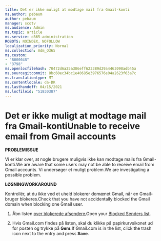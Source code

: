 ```yaml
---
title: Det er ikke muligt at modtage mail fra Gmail-konti
ms.author: pebaum
author: pebaum
manager: scotv
ms.audience: Admin
ms.topic: article
ms.service: o365-administration
ROBOTS: NOINDEX, NOFOLLOW
localization_priority: Normal
ms.collection: Adm_O365
ms.custom:
- "8000048"
- "3798"
ms.openlocfilehash: 70472d6a25a386eff623389d29a4463098adb45a
ms.sourcegitcommit: 8bc60ec34bc1e40685e3976576e04a2623f63a7c
ms.translationtype: MT
ms.contentlocale: da-DK
ms.lasthandoff: 04/15/2021
ms.locfileid: "51830387"
---
```

# <a name="unable-to-receive-email-from-gmail-accounts"></a><span data-ttu-id="b8322-102">Det er ikke muligt at modtage mail fra Gmail-konti</span><span class="sxs-lookup"><span data-stu-id="b8322-102">Unable to receive email from Gmail accounts</span></span>

<span data-ttu-id="b8322-103">**PROBLEM**</span><span class="sxs-lookup"><span data-stu-id="b8322-103">**ISSUE**</span></span>

<span data-ttu-id="b8322-104">Vi er klar over, at nogle brugere muligvis ikke kan modtage mails fra Gmail-konti.</span><span class="sxs-lookup"><span data-stu-id="b8322-104">We are aware that some users may not be able to receive email from Gmail accounts.</span></span> <span data-ttu-id="b8322-105">Vi undersøger et muligt problem.</span><span class="sxs-lookup"><span data-stu-id="b8322-105">We are investigating a possible problem.</span></span>

<span data-ttu-id="b8322-106">**LØSNING**</span><span class="sxs-lookup"><span data-stu-id="b8322-106">**WORKAROUND**</span></span>

<span data-ttu-id="b8322-107">Kontrollér, at du ikke ved et uheld blokerer domænet Gmail, når en Gmail-bruger blokeres.</span><span class="sxs-lookup"><span data-stu-id="b8322-107">Check that you have not accidentally blocked the Gmail domain when blocking one Gmail user.</span></span>

1. <span data-ttu-id="b8322-108">Åbn listen [over blokerede afsendere.](https://go.microsoft.com/fwlink/?linkid=2121010)</span><span class="sxs-lookup"><span data-stu-id="b8322-108">Open your [Blocked Senders list](https://go.microsoft.com/fwlink/?linkid=2121010).</span></span>

2. <span data-ttu-id="b8322-109">Hvis Gmail.com findes på listen, skal du klikke på papirkurvsikonet ud for posten og trykke på **Gem.**</span><span class="sxs-lookup"><span data-stu-id="b8322-109">If Gmail.com is in the list, click the trash icon next to the entry and press **Save**.</span></span>
